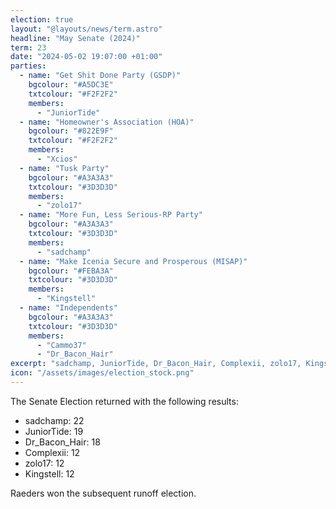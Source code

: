 ```yaml
---
election: true
layout: "@layouts/news/term.astro"
headline: "May Senate (2024)"
term: 23
date: "2024-05-02 19:07:00 +01:00"
parties:
  - name: "Get Shit Done Party (GSDP)"
    bgcolour: "#A5DC3E"
    txtcolour: "#F2F2F2"
    members:
      - "JuniorTide"
  - name: "Homeowner's Association (HOA)"
    bgcolour: "#822E9F"
    txtcolour: "#F2F2F2"
    members:
      - "Xcios"
  - name: "Tusk Party"
    bgcolour: "#A3A3A3"
    txtcolour: "#3D3D3D"
    members:
      - "zolo17"
  - name: "More Fun, Less Serious-RP Party"
    bgcolour: "#A3A3A3"
    txtcolour: "#3D3D3D"
    members:
      - "sadchamp"
  - name: "Make Icenia Secure and Prosperous (MISAP)"
    bgcolour: "#FEBA3A"
    txtcolour: "#3D3D3D"
    members:
      - "Kingstell"
  - name: "Independents"
    bgcolour: "#A3A3A3"
    txtcolour: "#3D3D3D"
    members:
      - "Cammo37"
      - "Dr_Bacon_Hair"
excerpt: "sadchamp, JuniorTide, Dr_Bacon_Hair, Complexii, zolo17, Kingstell, and Raeders were elected to the senate."
icon: "/assets/images/election_stock.png"
---
```

The Senate Election returned with the following results:

- sadchamp: 22
- JuniorTide: 19
- Dr_Bacon_Hair: 18
- Complexii: 12
- zolo17: 12
- Kingstell: 12

Raeders won the subsequent runoff election.
